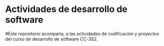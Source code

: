 # Actividades de desarrollo de software

#Este repositorio acompaña, a las actividades de codificación y proyectos del curso de desarrollo de software CC-3S2.

